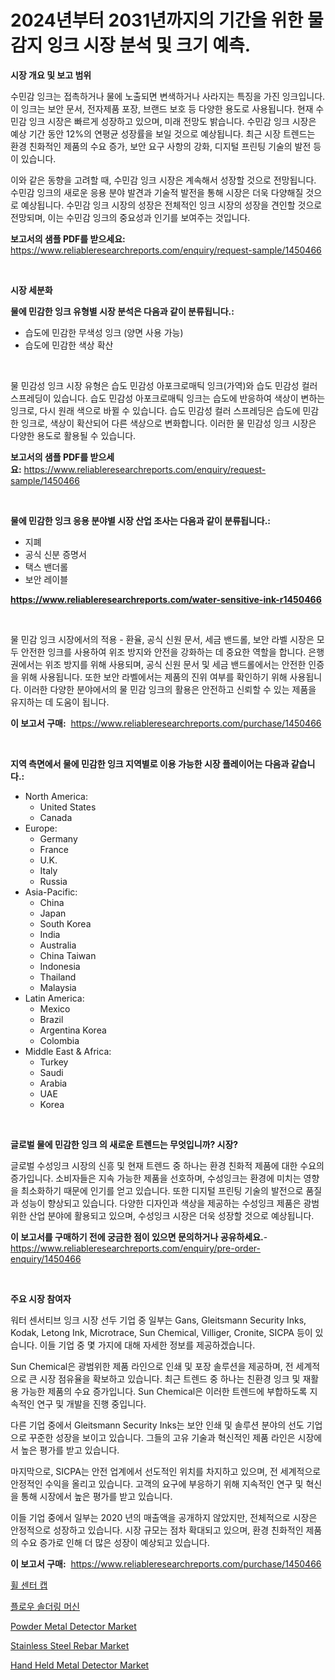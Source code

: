 <p><h1>2024년부터 2031년까지의 기간을 위한 물 감지 잉크 시장 분석 및 크기 예측.</h1></p><p><strong>시장 개요 및 보고 범위</strong></p>
<p><p>수민감 잉크는 접촉하거나 물에 노출되면 변색하거나 사라지는 특징을 가진 잉크입니다. 이 잉크는 보안 문서, 전자제품 포장, 브랜드 보호 등 다양한 용도로 사용됩니다. 현재 수민감 잉크 시장은 빠르게 성장하고 있으며, 미래 전망도 밝습니다. 수민감 잉크 시장은 예상 기간 동안 12%의 연평균 성장률을 보일 것으로 예상됩니다. 최근 시장 트렌드는 환경 친화적인 제품의 수요 증가, 보안 요구 사항의 강화, 디지털 프린팅 기술의 발전 등이 있습니다.</p><p>이와 같은 동향을 고려할 때, 수민감 잉크 시장은 계속해서 성장할 것으로 전망됩니다. 수민감 잉크의 새로운 응용 분야 발견과 기술적 발전을 통해 시장은 더욱 다양해질 것으로 예상됩니다. 수민감 잉크 시장의 성장은 전체적인 잉크 시장의 성장을 견인할 것으로 전망되며, 이는 수민감 잉크의 중요성과 인기를 보여주는 것입니다.</p></p>
<p><strong>보고서의 샘플 PDF를 받으세요:</strong> <a href="https://www.reliableresearchreports.com/enquiry/request-sample/1450466">https://www.reliableresearchreports.com/enquiry/request-sample/1450466</a></p>
<p>&nbsp;</p>
<p><strong>시장 세분화</strong></p>
<p><strong>물에 민감한 잉크 유형별 시장 분석은 다음과 같이 분류됩니다.:</strong></p>
<p><ul><li>습도에 민감한 무색성 잉크 (양면 사용 가능)</li><li>습도에 민감한 색상 확산</li></ul></p>
<p>&nbsp;</p>
<p><p>물 민감성 잉크 시장 유형은 습도 민감성 아포크로매틱 잉크(가역)와 습도 민감성 컬러 스프레딩이 있습니다. 습도 민감성 아포크로매틱 잉크는 습도에 반응하여 색상이 변하는 잉크로, 다시 원래 색으로 바뀔 수 있습니다. 습도 민감성 컬러 스프레딩은 습도에 민감한 잉크로, 색상이 확산되어 다른 색상으로 변화합니다. 이러한 물 민감성 잉크 시장은 다양한 용도로 활용될 수 있습니다.</p></p>
<p><strong>보고서의 샘플 PDF를 받으세요:</strong>&nbsp;<a href="https://www.reliableresearchreports.com/enquiry/request-sample/1450466">https://www.reliableresearchreports.com/enquiry/request-sample/1450466</a></p>
<p>&nbsp;</p>
<p><strong> 물에 민감한 잉크 응용 분야별 시장 산업 조사는 다음과 같이 분류됩니다.:</strong></p>
<p><ul><li>지폐</li><li>공식 신분 증명서</li><li>택스 밴더롤</li><li>보안 레이블</li></ul></p>
<p><strong><a href="https://www.reliableresearchreports.com/water-sensitive-ink-r1450466">https://www.reliableresearchreports.com/water-sensitive-ink-r1450466</a></strong></p>
<p>&nbsp;</p>
<p><p>물 민감 잉크 시장에서의 적용 - 환율, 공식 신원 문서, 세금 밴드롤, 보안 라벨 시장은 모두 안전한 잉크를 사용하여 위조 방지와 안전을 강화하는 데 중요한 역할을 합니다. 은행권에서는 위조 방지를 위해 사용되며, 공식 신원 문서 및 세금 밴드롤에서는 안전한 인증을 위해 사용됩니다. 또한 보안 라벨에서는 제품의 진위 여부를 확인하기 위해 사용됩니다. 이러한 다양한 분야에서의 물 민감 잉크의 활용은 안전하고 신뢰할 수 있는 제품을 유지하는 데 도움이 됩니다.</p></p>
<p><strong>이 보고서 구매:</strong>&nbsp; <a href="https://www.reliableresearchreports.com/purchase/1450466">https://www.reliableresearchreports.com/purchase/1450466</a></p>
<p>&nbsp;</p>
<p><strong>지역 측면에서 물에 민감한 잉크 지역별로 이용 가능한 시장 플레이어는 다음과 같습니다.:</strong></p>
<p><ul>
    <li>
        North America:
        <ul>
            <li>United States</li>
            <li>Canada</li>
        </ul>
    </li>
    <li>
        Europe:
        <ul>
            <li>Germany</li>
            <li>France</li>
            <li>U.K.</li>
            <li>Italy</li>
            <li>Russia</li>
        </ul>
    </li>
    <li>
        Asia-Pacific:
        <ul>
            <li>China</li>
            <li>Japan</li>
            <li>South Korea</li>
            <li>India</li>
            <li>Australia</li>
            <li>China Taiwan</li>
            <li>Indonesia</li>
            <li>Thailand</li>
            <li>Malaysia</li>
        </ul>
    </li>
    <li>
        Latin America:
        <ul>
            <li>Mexico</li>
            <li>Brazil</li>
            <li>Argentina Korea</li>
            <li>Colombia</li>
        </ul>
    </li>
    <li>
        Middle East & Africa:
        <ul>
            <li>Turkey</li>
            <li>Saudi</li>
            <li>Arabia</li>
            <li>UAE</li>
            <li>Korea</li>
        </ul>
    </li>
    </ul></p>
<p>&nbsp;</p>
<p><strong>글로벌 물에 민감한 잉크 의 새로운 트렌드는 무엇입니까? 시장?</strong></p>
<p><p>글로벌 수성잉크 시장의 신흥 및 현재 트렌드 중 하나는 환경 친화적 제품에 대한 수요의 증가입니다. 소비자들은 지속 가능한 제품을 선호하며, 수성잉크는 환경에 미치는 영향을 최소화하기 때문에 인기를 얻고 있습니다. 또한 디지털 프린팅 기술의 발전으로 품질과 성능이 향상되고 있습니다. 다양한 디자인과 색상을 제공하는 수성잉크 제품은 광범위한 산업 분야에 활용되고 있으며, 수성잉크 시장은 더욱 성장할 것으로 예상됩니다.</p></p>
<p><strong>이 보고서를 구매하기 전에 궁금한 점이 있으면 문의하거나 공유하세요.</strong>- <a href="https://www.reliableresearchreports.com/enquiry/pre-order-enquiry/1450466">https://www.reliableresearchreports.com/enquiry/pre-order-enquiry/1450466</a></p>
<p>&nbsp;</p>
<p><strong>주요 시장 참여자</strong></p>
<p><p>워터 센서티브 잉크 시장 선두 기업 중 일부는 Gans, Gleitsmann Security Inks, Kodak, Letong Ink, Microtrace, Sun Chemical, Villiger, Cronite, SICPA 등이 있습니다. 이들 기업 중 몇 가지에 대해 자세한 정보를 제공하겠습니다.</p><p>Sun Chemical은 광범위한 제품 라인으로 인쇄 및 포장 솔루션을 제공하며, 전 세계적으로 큰 시장 점유율을 확보하고 있습니다. 최근 트렌드 중 하나는 친환경 잉크 및 재활용 가능한 제품의 수요 증가입니다. Sun Chemical은 이러한 트렌드에 부합하도록 지속적인 연구 및 개발을 진행 중입니다.</p><p>다른 기업 중에서 Gleitsmann Security Inks는 보안 인쇄 및 솔루션 분야의 선도 기업으로 꾸준한 성장을 보이고 있습니다. 그들의 고유 기술과 혁신적인 제품 라인은 시장에서 높은 평가를 받고 있습니다.</p><p>마지막으로, SICPA는 안전 업계에서 선도적인 위치를 차지하고 있으며, 전 세계적으로 안정적인 수익을 올리고 있습니다. 고객의 요구에 부응하기 위해 지속적인 연구 및 혁신을 통해 시장에서 높은 평가를 받고 있습니다.</p><p>이들 기업 중에서 일부는 2020 년의 매출액을 공개하지 않았지만, 전체적으로 시장은 안정적으로 성장하고 있습니다. 시장 규모는 점차 확대되고 있으며, 환경 친화적인 제품의 수요 증가로 인해 더 많은 성장이 예상되고 있습니다.</p></p>
<p><strong>이 보고서 구매:</strong>&nbsp;&nbsp;<a href="https://www.reliableresearchreports.com/purchase/1450466">https://www.reliableresearchreports.com/purchase/1450466</a></p>
<p><p><a href="https://github.com/vs019sa3m8x/Market-Research-Report-List-1/blob/main/804986920504.md">휠 센터 캡</a></p><p><a href="https://github.com/lzrvbyqzftro57/Market-Research-Report-List-1/blob/main/497451920503.md">플로우 솔더링 머신</a></p><p><a href="https://github.com/redneck06/Market-Research-Report-List-2/blob/main/powder-metal-detector-market.md">Powder Metal Detector Market</a></p><p><a href="https://issuu.com/reportprime-2/docs/stainless-steel-rebar-market-size-2030.pptx">Stainless Steel Rebar Market</a></p><p><a href="https://github.com/nicoletavirag/Market-Research-Report-List-2/blob/main/hand-held-metal-detector-market.md">Hand Held Metal Detector Market</a></p></p>